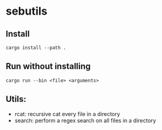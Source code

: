 # sebutils

## Install
`cargo install --path .`

## Run without installing
`cargo run --bin <file> <arguments>`


## Utils:
* rcat: recursive cat every file in a directory
* search: perform a regex search on all files in a directory
